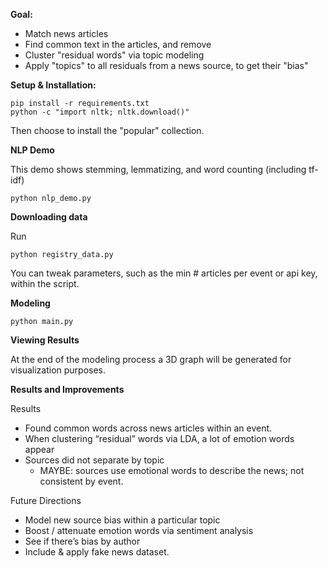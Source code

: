 **Goal:**

* Match news articles
* Find common text in the articles, and remove
* Cluster "residual words" via topic modeling
* Apply "topics" to all residuals from a news source, to get their "bias"


**Setup & Installation:**

```
pip install -r requirements.txt
python -c "import nltk; nltk.download()"
```

Then choose to install the "popular" collection.


**NLP Demo**

This demo shows stemming, lemmatizing, and word counting (including tf-idf)

```
python nlp_demo.py
```


**Downloading data**

Run

```
python registry_data.py
```

You can tweak parameters, such as the min # articles per event or api key, within the script.



**Modeling**


```
python main.py
```

**Viewing Results**  

At the end of the modeling process a 3D graph will be generated for visualization purposes.

**Results and Improvements**

Results
- Found common words across news articles within an event.
- When clustering “residual” words via LDA, a lot of emotion words appear
- Sources did not separate by topic
  - MAYBE: sources use emotional words to describe the news; not consistent by event.

Future Directions
- Model new source bias within a particular topic
- Boost / attenuate emotion words via sentiment analysis
- See if there’s bias by author
- Include & apply fake news dataset.
